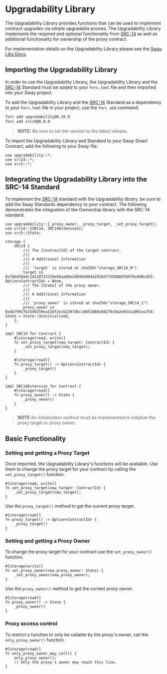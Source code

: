 # Upgradability Library

The Upgradability Library provides functions that can be used to implement contract upgrades via simple upgradable proxies. The Upgradability Library implements the required and optional functionality from [SRC-14](https://docs.fuel.network/docs/sway-standards/src-14-simple-upgradeable-proxies/) as well as additional functionality for ownership of the proxy contract.

For implementation details on the Upgradability Library please see the [Sway Libs Docs](https://fuellabs.github.io/sway-libs/master/sway_libs/upgradability/upgradability/).

## Importing the Upgradability Library

In order to use the Upgradability Library, the Upgradability Library and the [SRC-14](https://docs.fuel.network/docs/sway-standards/src-14-simple-upgradeable-proxies/) Standard must be added to your `Forc.toml` file and then imported into your Sway project.

To add the Upgradability Library and the [SRC-14](https://docs.fuel.network/docs/sway-standards/src-14-simple-upgradeable-proxies/) Standard as a dependency to your `Forc.toml` file in your project, use the `forc add` command.

```bash
forc add upgradability@0.26.0
forc add src14@0.8.0
```

> **NOTE:** Be sure to set the version to the latest release.

To import the Upgradability Library and  Standard to your Sway Smart Contract, add the following to your Sway file:

```sway
use upgradability::*;
use src14::*;
use src5::*;
```

## Integrating the Upgradability Library into the SRC-14 Standard

To implement the [SRC-14](https://docs.fuel.network/docs/sway-standards/src-14-simple-upgradeable-proxies/) standard with the Upgradability library, be sure to add the Sway Standards dependency to your contract. The following demonstrates the integration of the Ownership library with the SRC-14 standard.

```sway
use upgradability::{_proxy_owner, _proxy_target, _set_proxy_target};
use src14::{SRC14, SRC14Extension};
use src5::State;

storage {
    SRC14 {
        /// The [ContractId] of the target contract.
        ///
        /// # Additional Information
        ///
        /// `target` is stored at sha256("storage_SRC14_0")
        target in 0x7bb458adc1d118713319a5baa00a2d049dd64d2916477d2688d76970c898cd55: Option<ContractId> = None,
        /// The [State] of the proxy owner.
        ///
        /// # Additional Information
        ///
        /// `proxy_owner` is stored at sha256("storage_SRC14_1")
        proxy_owner in 0xbb79927b15d9259ea316f2ecb2297d6cc8851888a98278c0a2e03e1a091ea754: State = State::Uninitialized,
    },
}

impl SRC14 for Contract {
    #[storage(read, write)]
    fn set_proxy_target(new_target: ContractId) {
        _set_proxy_target(new_target);
    }

    #[storage(read)]
    fn proxy_target() -> Option<ContractId> {
        _proxy_target()
    }
}

impl SRC14Extension for Contract {
    #[storage(read)]
    fn proxy_owner() -> State {
        _proxy_owner()
    }
}
```

> **NOTE** An initialization method must be implemented to initialize the proxy target or proxy owner.

## Basic Functionality

### Setting and getting a Proxy Target

Once imported, the Upgradability Library's functions will be available. Use them to change the proxy target for your contract by calling the `set_proxy_target()` function.

```sway
#[storage(read, write)]
fn set_proxy_target(new_target: ContractId) {
    _set_proxy_target(new_target);
}
```

Use the `proxy_target()` method to get the current proxy target.

```sway
#[storage(read)]
fn proxy_target() -> Option<ContractId> {
    _proxy_target()
}
```

### Setting and getting a Proxy Owner

To change the proxy target for your contract use the `set_proxy_owner()` function.

```sway
#[storage(write)]
fn set_proxy_owner(new_proxy_owner: State) {
    _set_proxy_owner(new_proxy_owner);
}
```

Use the `proxy_owner()` method to get the current proxy owner.

```sway
#[storage(read)]
fn proxy_owner() -> State {
    _proxy_owner()
}
```

### Proxy access control

To restrict a function to only be callable by the proxy's owner, call the `only_proxy_owner()` function.

```sway
#[storage(read)]
fn only_proxy_owner_may_call() {
    only_proxy_owner();
    // Only the proxy's owner may reach this line.
}
```
